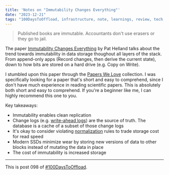 ```yaml
---
title: 'Notes on "Immutability Changes Everything"'
date: "2023-12-21"
tags: "100DaysToOffload, infrastructure, note, learnings, review, tech, papers"
---
```


> Published books are immutable. Accountants don't use erasers or they go to jail.

The paper [Immutability Changes Everything](https://www.cidrdb.org/cidr2015/Papers/CIDR15_Paper16.pdf) by Pat Helland talks about the trend towards immutability in data storage thoughout all layers of the stack. From append-only apps (Record changes, then derive the current state), down to how bits are stored on a hard drive (e.g. Copy on Write).

I stumbled upon this paper through the [Papers We Love](https://paperswelove.org/) collection. I was specifically looking for a paper that's short and easy to comprehend, since I don't have much experience in reading scientific papers. This is absolutely both short and easy to comprehend. If you're a beginner like me, I can highly recommend this one to you.

Key takeaways:

* Immutability enables clean replication
* Change logs (e.g. [write-ahead logs](https://en.wikipedia.org/wiki/Write-ahead_logging)) are the source of truth. The database is a cache of a subset of those change logs
* It's okay to consider violating [normalization](https://en.wikipedia.org/wiki/Database_normalization) rules to trade storage cost for read speed
* Modern SSDs minimize wear by storing new versions of data to other blocks instead of mutating the data in place
* The cost of immutability is increased storage

---

This is post 098 of [#100DaysToOffload](https://100daystooffload.com/).
